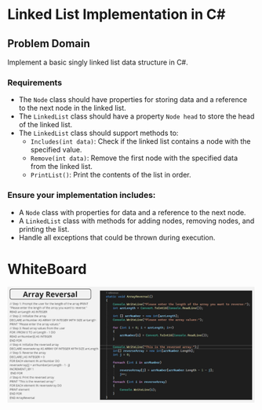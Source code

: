 # Linked List Implementation in C#

## Problem Domain
Implement a basic singly linked list data structure in C#.

### Requirements
- The `Node` class should have properties for storing data and a reference to the next node in the linked list.
- The `LinkedList` class should have a property `Node head` to store the head of the linked list.
- The `LinkedList` class should support methods to:
  - `Includes(int data)`: Check if the linked list contains a node with the specified value.
  - `Remove(int data)`: Remove the first node with the specified data from the linked list.
  - `PrintList()`: Print the contents of the list in order.

### Ensure your implementation includes:
- A `Node` class with properties for data and a reference to the next node.
- A `LinkedList` class with methods for adding nodes, removing nodes, and printing the list.
- Handle all exceptions that could be thrown during execution.


# WhiteBoard
![**Challenge Whiteboard**](/whiteboard-challenges/ArrayReversal.jpg)
